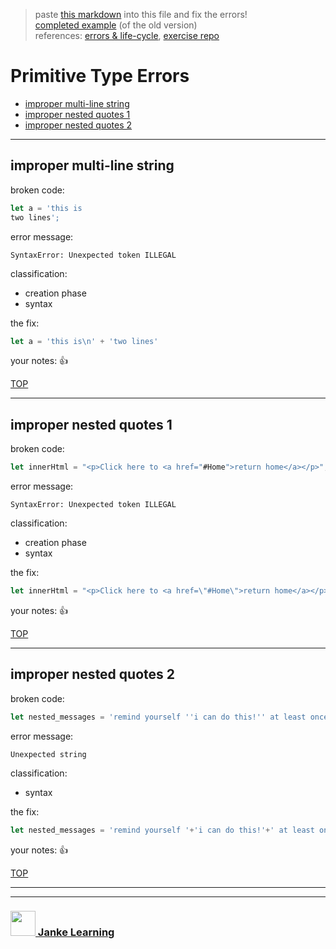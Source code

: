 > paste [this markdown](https://raw.githubusercontent.com/janke-learning/errors/master/primitive-types.md) into this file and fix the errors!  
> [completed example](https://github.com/AlfiYusrina/hyf-javascript1/blob/master/week1/errors_solutions.MD)  (of the old version)  
> references: [errors & life-cycle](https://github.com/janke-learning/errors-and-life-cycle), [exercise repo](https://github.com/janke-learning/errors)

# Primitive Type Errors

* [improper multi-line string](#improper-multi-line-string)
* [improper nested quotes 1](#improper-nested-quotes-1)
* [improper nested quotes 2](#improper-nested-quotes-2)

---

## improper multi-line string

broken code:
```js
let a = 'this is 
two lines';
```
error message:
```
SyntaxError: Unexpected token ILLEGAL
```
classification:
* creation phase
* syntax

the fix:
```js
let a = 'this is\n' + 'two lines'
```
your notes: :thumbsup:

[TOP](#primitive-type-errors)

---

## improper nested quotes 1

broken code:
```js
let innerHtml = "<p>Click here to <a href="#Home">return home</a></p>";
```
error message:
```
SyntaxError: Unexpected token ILLEGAL
```
classification:
* creation phase
* syntax

the fix:
```js
let innerHtml = "<p>Click here to <a href=\"#Home\">return home</a></p>";
```
your notes: :thumbsup:

[TOP](#errors)

---

## improper nested quotes 2 

broken code:
```js
let nested_messages = 'remind yourself ''i can do this!'' at least once a day';
```
error message:
```
Unexpected string
```
classification:
* syntax

the fix:
```js
let nested_messages = 'remind yourself '+'i can do this!'+' at least once a day';
```
your notes: :thumbsup:

[TOP](#primitive-type-errors)

___
___
### <a href="http://janke-learning.org" target="_blank"><img src="https://user-images.githubusercontent.com/18554853/50098409-22575780-021c-11e9-99e1-962787adaded.png" width="40" height="40"></img> Janke Learning</a>


